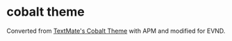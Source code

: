 # cobalt theme

Converted from [TextMate's Cobalt Theme](https://github.com/textmate/themes.tmbundle/blob/master/Themes/Cobalt.tmTheme) with APM and modified for EVND.
